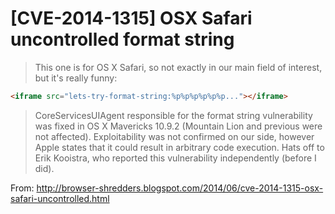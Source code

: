 # [CVE-2014-1315] OSX Safari uncontrolled format string

> This one is for OS X Safari, so not exactly in our main field of interest, but it's really funny:

```html
<iframe src="lets-try-format-string:%p%p%p%p%p%p..."></iframe>
```

> CoreServicesUIAgent responsible for the format string vulnerability was fixed in OS X Mavericks 10.9.2 (Mountain Lion and previous were not affected). Exploitability was not confirmed on our side, however Apple states that it could result in arbitrary code execution. Hats off to Erik Kooistra, who reported this vulnerability independently (before I did).

From: http://browser-shredders.blogspot.com/2014/06/cve-2014-1315-osx-safari-uncontrolled.html
